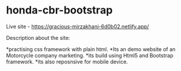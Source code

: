 # honda-cbr-bootstrap

Live site - https://gracious-mirzakhani-6d0b02.netlify.app/

Description about the site:

*practising css framework with plain html.
*Its an demo website of an Motorcycle  company marketing.
*its build using Html5 and Bootstrap framework.
*its also reposnsive for mobile device.

